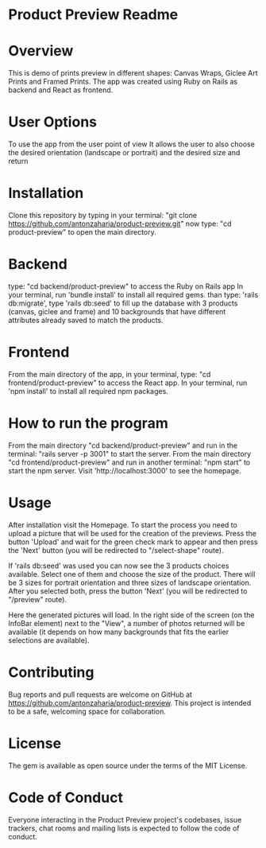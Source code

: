 # Product Preview Readme

# Overview

This is demo of prints preview in different shapes: Canvas Wraps, Giclee Art Prints and Framed Prints.
The app was created using Ruby on Rails as backend and React as frontend.

# User Options

To use the app from the user point of view
It allows the user to also choose the desired orientation (landscape or portrait) and the desired size and return

# Installation

Clone this repository by typing in your terminal: "git clone https://github.com/antonzaharia/product-preview.git"
now type: "cd product-preview" to open the main directory.

# Backend

type: "cd backend/product-preview" to access the Ruby on Rails app
In your terminal, run 'bundle install' to install all required gems.
than type: 'rails db:migrate', type 'rails db:seed' to fill up the database with 3 products (canvas, giclee and frame) and 10 backgrounds that have different attributes already saved to match the products.

# Frontend

From the main directory of the app, in your terminal, type: "cd frontend/product-preview" to access the React app.
In your terminal, run 'npm install' to install all required npm packages.

# How to run the program

From the main directory "cd backend/product-preview" and run in the terminal: "rails server -p 3001" to start the server.
From the main directory "cd frontend/product-preview" and run in another terminal: "npm start" to start the npm server.
Visit 'http://localhost:3000' to see the homepage.

# Usage

After installation visit the Homepage.
To start the process you need to upload a picture that will be used for the creation of the previews. Press the button 'Upload' and wait for the green check mark to appear and then press the 'Next' button (you will be redirected to "/select-shape" route).

If 'rails db:seed' was used you can now see the 3 products choices available. Select one of them and choose the size of the product. There will be 3 sizes for portrait orientation and three sizes of landscape orientation. After you selected both, press the button 'Next' (you will be redirected to "/preview" route).

Here the generated pictures will load. In the right side of the screen (on the InfoBar element) next to the "View", a number of photos returned will be available (it depends on how many backgrounds that fits the earlier selections are available).

# Contributing

Bug reports and pull requests are welcome on GitHub at https://github.com/antonzaharia/product-preview. This project is intended to be a safe, welcoming space for collaboration.

# License

The gem is available as open source under the terms of the MIT License.

# Code of Conduct

Everyone interacting in the Product Preview project's codebases, issue trackers, chat rooms and mailing lists is expected to follow the code of conduct.
